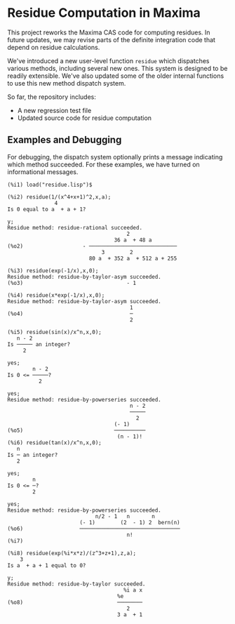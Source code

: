 # Residue Computation in Maxima

This project reworks the Maxima CAS code for computing residues. In future updates, we may revise parts of the definite integration code that depend on residue calculations.

We've introduced a new user-level function `residue` which dispatches various methods, including several new ones. This system is designed to be readily extensible. We've also updated some of the older internal functions to use this new method dispatch system.

So far, the repository includes:
- A new regression test file
- Updated source code for residue computation

## Examples and Debugging

For debugging, the dispatch system optionally prints a message indicating which method succeeded. For these examples, we have turned on informational messages.

~~~
(%i1) load("residue.lisp")$

(%i2) residue(1/(x^4+x+1)^2,x,a);
               4
Is 0 equal to a  + a + 1?

y;
Residue method: residue-rational succeeded.
                                      2
                                  36 a  + 48 a
(%o2)                   - ────────────────────────────
                              3        2
                          80 a  + 352 a  + 512 a + 255

(%i3) residue(exp(-1/x),x,0);
Residue method: residue-by-taylor-asym succeeded.
(%o3)                                 - 1

(%i4) residue(x*exp(-1/x),x,0);
Residue method: residue-by-taylor-asym succeeded.
                                       1
(%o4)                                  ─
                                       2

(%i5) residue(sin(x)/x^n,x,0);
   n - 2
Is ───── an integer?
     2

yes;
        n - 2
Is 0 <= ─────?
          2

yes;
Residue method: residue-by-powerseries succeeded.
                                       n - 2
                                       ─────
                                         2
                                  (- 1)
(%o5)                             ──────────
                                   (n - 1)!
(%i6) residue(tan(x)/x^n,x,0);
   n
Is ─ an integer?
   2

yes;
        n
Is 0 <= ─?
        2

yes;
Residue method: residue-by-powerseries succeeded.
                            n/2 - 1   n       n
                       (- 1)        (2  - 1) 2  bern(n)
(%o6)                  ────────────────────────────────
                                      n!
(%i7)

(%i8) residue(exp(%i*x*z)/(z^3+z+1),z,a);
    3
Is a  + a + 1 equal to 0?

y;
Residue method: residue-by-taylor succeeded.
                                     %i a x
                                   %e
(%o8)                              ────────
                                      2
                                   3 a  + 1
~~~
